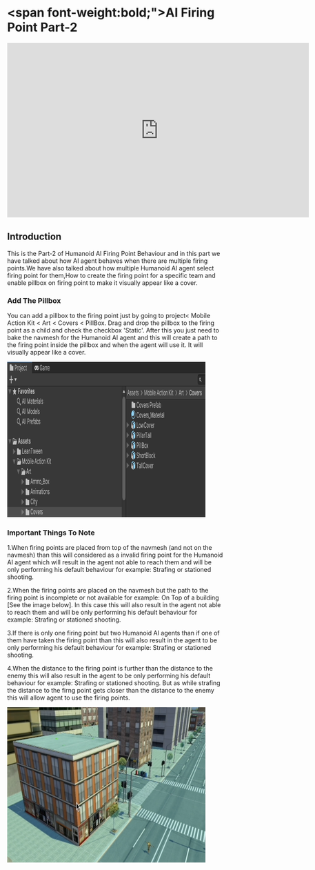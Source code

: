 # <span font-weight:bold;">AI Firing Point Part-2</span>

<div class="video-container">
    <iframe width="700" height="405" src="https://www.youtube.com/embed/hVD0wtHb4UM?si=PUNwfF04UUhETk_2" title="YouTube video player" frameborder="0" allow="accelerometer; autoplay; clipboard-write; encrypted-media; gyroscope; picture-in-picture; web-share" referrerpolicy="strict-origin-when-cross-origin" allowfullscreen></iframe>
</div>

## Introduction
This is the Part-2 of Humanoid AI Firing Point Behaviour and in this part we have talked about how AI agent behaves when there are multiple firing points.We have also talked
about how multiple Humanoid AI agent select firing point for them,How to create the firing point for a specific team and enable pillbox on firing
point to make it visually appear like a cover.

### Add The Pillbox 

You can add a pillbox to the firing point just by going to project< Mobile Action Kit < Art < Covers < PillBox. Drag and drop the pillbox to the firing point as a child and
check the checkbox 'Static'.
After this you just need to bake the navmesh for the Humanoid AI agent and this will create a path to the firing point inside the pillbox and when the agent will use it.
It will visually appear like a cover.

<img src="Images/pillbox_1.png" alt="alt text" width="460" height="360"> 

### Important Things To Note

1.When firing points are placed from top of the navmesh (and not on the navmesh) than this will considered as a invalid firing point for the Humanoid AI agent which will
result in the agent not able to reach them and will be only performing his default behaviour for example: Strafing or stationed shooting.

2.When the firing points are placed on the navmesh but the path to the firing point is incomplete or not available for example: On Top of a building [See the image below].
In this case this will also  result in the agent not able to reach them and will be only performing his default behaviour for example: Strafing or stationed shooting.

3.If there is only one firing point but two Humanoid AI agents than if one of them have taken the firing point than this will also result in the agent to be only performing his default behaviour for example: Strafing or stationed shooting.

4.When the distance to the firing point is further than the distance to the enemy this will also result in the agent to be only performing his default behaviour for example: Strafing or stationed shooting. But as while strafing the distance to the firng point gets closer than the distance to the enemy this will allow agent to use the firing points.

<img src="Images/Incomplete_path.png" alt="alt text" width="460" height="360">